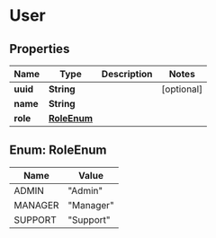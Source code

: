 

# User


## Properties

| Name | Type | Description | Notes |
|------------ | ------------- | ------------- | -------------|
|**uuid** | **String** |  |  [optional] |
|**name** | **String** |  |  |
|**role** | [**RoleEnum**](#RoleEnum) |  |  |



## Enum: RoleEnum

| Name | Value |
|---- | -----|
| ADMIN | &quot;Admin&quot; |
| MANAGER | &quot;Manager&quot; |
| SUPPORT | &quot;Support&quot; |



